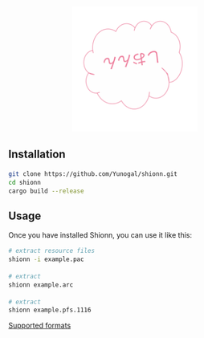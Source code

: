 <p align="center">
  <img src="shionn.svg" alt="icon" width="250"/>
</p>

## Installation

```sh
git clone https://github.com/Yunogal/shionn.git
cd shionn
cargo build --release
```

## Usage

Once you have installed Shionn, you can use it like this:

```sh
# extract resource files
shionn -i example.pac

# extract
shionn example.arc

# extract
shionn example.pfs.1116

```

[Supported formats](https://yunogal.github.io/shionn/supported.html)
